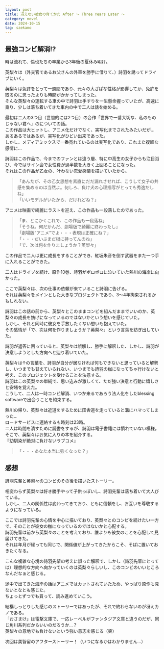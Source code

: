 ```yaml
---
layout: post
title: 冴えない彼女の育てかた After 〜 Three Years Later 〜
category: novel
date: 2024-10-15
tag: saekano
---
```


## 最強コンビ解消!?

時は流れて、倫也たちの卒業から3年後の夏休み明け。  

英梨々は（外交官であるお父さんの外車を勝手に借りて、）詩羽を誘ってドライブにいく。  

英梨々は免許をとって一週間であり、元々の大ざぱな性格が影響してか、免許を取るのに思ったよりも時間がかかってしまった。  
そんな英梨々の運転する車の中で詩羽は手すりを一生懸命握っていたが、高速に乗り、少しは落ち着いてきた車内の中で二人は話を始める。  

最初は二人の3つ目（世間的には2つ目）の合作「世界で一番大切な、私のものじゃない君へ」のについての話。  
この作品は大ヒットし、アニメ化だけでなく、実写化までされたみたいだが…  
あるあるではあるが、実写化がひどい出来であった。  
しかし、メディアミックスで一番売れているのは実写化であり、これまた複雑な感情に…  

詩羽はこの作品で、今までのファンとは違う層、特に中高生の女子からも注目浴び、今ではサイン会で女性費が過半数を大きく上回ることになった。  
それはこの作品が乙女の、叶わない恋愛感情を描いていたから。  

> 「あんたが、その乙女思想を素直にだだ漏れさせれば、こうして女子の共感を集めるのは当然よ。何しろ、負け犬の心理描写がとっても秀逸だしね」  
> 「いいモデルがいたから、だけれどね？」

アニメは映画で綺麗にラストを迎え、この作品も一段落したのであった。  
> 「ま、とにかくこれで、この作品も一段落ね」  
> 「そうね。何だかんだ、劇場版で綺麗に終わったし」  
> 「劇場版”アニメ”でよ・・・表現は正確にね？」  
> 「・・・だいぶまだ根に持ってんのね」  
> 「で、次は何を作りましょうか？英梨々」

この作品で二人は更に成長をすることができ、紅坂朱音を倒す武器をまた一つ手に入れることができた。  

二人はドライブを続け、原作10巻、詩羽がボロボロに泣いていた熱川の海岸に向かった。  

ここで英梨々は、次の仕事の依頼が来ていること詩羽に告げる。  
それは英梨々をメインとした大きなプロジェクトであり、3〜4年拘束されるかもしれない。  

詩羽はこの話の前から、英梨々とこのままコンビを組んだままでいいのか、英梨々の成長を妨げになっているのではないかという想いを感じていた。  
しかし、それと同時に彼女を手放したくない想いも抱えていた。  
その感情が「で、次は何を作りましょうか？英梨々」という言葉を紡ぎ出していた。  

詩羽が返答に困っていると、英梨々は誤解し、勝手に解釈した、しかし、詩羽が決意しようとした方向へと辿り着いていた。  

英梨々は↑の言葉を、詩羽が自分が居なければ何もできないと思っていると解釈し、いつまでも甘えていられない、いつまでも詩羽の枷になってちゃ行けないと考え、このプロジェクトを受けることを決意する。  
詩羽はこの英梨々の単純で、思い込みが激しくて、ただ強い決意と行動に嬉しさと安堵を覚えた。  
こうして、二人は一時コンビ解消、いつか来るであろう法人化をしたblessing softwareで出会うことを約束する。  

熱川の帰り、英梨々は近道をするために田舎道を走っていると溝にハマってしまった…  
ロードサービスに連絡するも時刻は23時。  
二人は時間を潰すために読書をするが、詩羽は電子書籍には慣れていない模様。  
そこで、英梨々はお気に入りの本を紹介する。  
『幼馴染が絶対に負けないラブコメ』

> 「・・・あなた本当に強くなった？」

## 感想

詩羽先輩と英梨々のコンビのその後を描いたストーリー。  

相変わらず英梨々は好き勝手やって子供っぽいし、詩羽先輩は落ち着いて大人びている。  
しかし、二人の関係性は変わってきており、ともに信頼をし、お互いを尊敬するようになっている。  

ここでは詩羽先輩の心情を中心に描いており、英梨々とのコンビを続けたい一方で、そのことが彼女の枷になっているのではないかと心配する。  
詩羽先輩は前から英梨々のことを考えており、誰よりも彼女のことを心配して見届けてきた。  
それは年月が経っても同じで、関係値が上がってきたからこそ、そばに置いておきたくなる。  

こんな複雑な心境の詩羽先輩の考えに誤った解釈で、しかし（詩羽先輩にとっては）理想的な方向へ向かっていくのは英梨々らしいし、このコンビのいいところなんだなぁと感じる。  

途中で出てきた海岸の話はアニメではカットされていたため、やっぱり原作も見ないとなとも感じた。  
ちょっとずつでも買って、読み進めていこう。  

結構しっとりした感じのストーリーではあったが、それで終わらないのが冴えカノである。  
「おさまけ」は電撃文庫で、一応レーベルがファンタジア文庫と違うのだが、同じ角川系列だからいいのだろうか…？  
英梨々の意地でも負けないという強い意志を感じる（笑）  

次回は美智留のアフターストーリー！（いつになるかはわかりません…）

